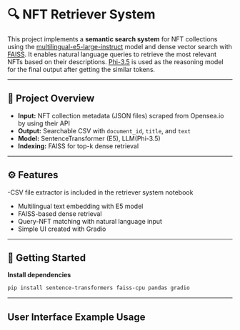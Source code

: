 # 🔍 NFT Retriever System

This project implements a **semantic search system** for NFT collections using the [multilingual-e5-large-instruct](https://huggingface.co/intfloat/multilingual-e5-large-instruct) model and dense vector search with [FAISS](https://github.com/facebookresearch/faiss). It enables natural language queries to retrieve the most relevant NFTs based on their descriptions. [Phi-3.5](https://huggingface.co/microsoft/Phi-3.5-mini-instruct) is used as the reasoning model for the final output after getting the similar tokens.

---

## 📁 Project Overview

- **Input:** NFT collection metadata (JSON files) scraped from Opensea.io by using their API
- **Output:** Searchable CSV with `document_id`, `title`, and `text`
- **Model:** SentenceTransformer (E5), LLM(Phi-3.5)
- **Indexing:** FAISS for top-k dense retrieval

---

## ⚙️ Features

-CSV file extractor is included in the retriever system notebook
- Multilingual text embedding with E5 model
- FAISS-based dense retrieval
- Query-NFT matching with natural language input
- Simple UI created with Gradio 
---

## 🚀 Getting Started

**Install dependencies**
   ```bash
   pip install sentence-transformers faiss-cpu pandas gradio
```

---

## User Interface Example Usage

